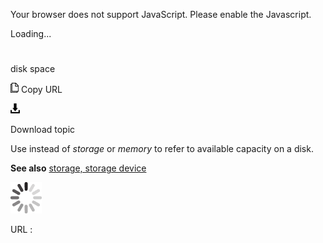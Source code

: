 Your browser does not support JavaScript. Please enable the Javascript.

Loading...

# 

disk space

![Copy URL](media/disk-space/Copy.png)
Copy URL

![Download](media/disk-space/Download.png)

Download topic

Use instead of *storage* or *memory* to refer to available capacity on a disk.

**See also** [storage, storage device](https://worldready.cloudapp.net/Styleguide/Read?id=2700&topicid=33651)

![In progress](media/disk-space/activity-large.gif)

URL :
